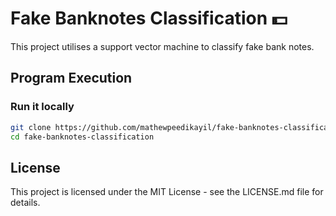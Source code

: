 # Fake Banknotes Classification 💵
This project utilises a support vector machine to classify fake bank notes.

## Program Execution
### Run it locally
```bash
git clone https://github.com/mathewpeedikayil/fake-banknotes-classification.git
cd fake-banknotes-classification 
```

## License
This project is licensed under the MIT License - see the LICENSE.md file for details.
